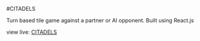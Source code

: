 #CITADELS

Turn based tile game against a partner or AI opponent. Built using React.js

view live: [CITADELS](https://annafinnerty.github.io/Citadels/)
